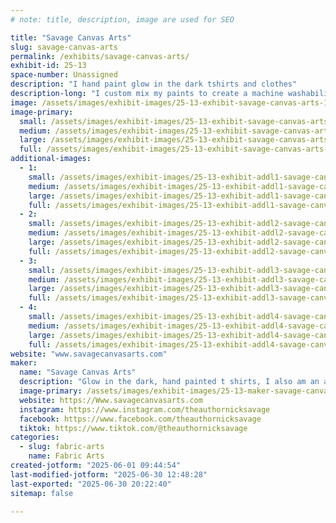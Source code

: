 ```yaml
---
# note: title, description, image are used for SEO

title: "Savage Canvas Arts"
slug: savage-canvas-arts
permalink: /exhibits/savage-canvas-arts/
exhibit-id: 25-13
space-number: Unassigned
description: "I hand paint glow in the dark tshirts and clothes"
description-long: "I custom mix my paints to create a machine washability that won't diminish the glow of the shirts. I offer short or long sleeve, women's cut, and hoodies. Custom orders welcome."
image: /assets/images/exhibit-images/25-13-exhibit-savage-canvas-arts-17487853051365570891819620720129-large.jpg
image-primary: 
  small: /assets/images/exhibit-images/25-13-exhibit-savage-canvas-arts-17487853051365570891819620720129-small.jpg
  medium: /assets/images/exhibit-images/25-13-exhibit-savage-canvas-arts-17487853051365570891819620720129-medium.jpg
  large: /assets/images/exhibit-images/25-13-exhibit-savage-canvas-arts-17487853051365570891819620720129-large.jpg
  full: /assets/images/exhibit-images/25-13-exhibit-savage-canvas-arts-17487853051365570891819620720129-full.jpg
additional-images: 
  - 1:
    small: /assets/images/exhibit-images/25-13-exhibit-addl1-savage-canvas-arts-turtle-club-small.jpg
    medium: /assets/images/exhibit-images/25-13-exhibit-addl1-savage-canvas-arts-turtle-club-medium.jpg
    large: /assets/images/exhibit-images/25-13-exhibit-addl1-savage-canvas-arts-turtle-club-large.jpg
    full: /assets/images/exhibit-images/25-13-exhibit-addl1-savage-canvas-arts-turtle-club-full.jpg
  - 2:
    small: /assets/images/exhibit-images/25-13-exhibit-addl2-savage-canvas-arts-size-reference-for-template-small.jpg
    medium: /assets/images/exhibit-images/25-13-exhibit-addl2-savage-canvas-arts-size-reference-for-template-medium.jpg
    large: /assets/images/exhibit-images/25-13-exhibit-addl2-savage-canvas-arts-size-reference-for-template-large.jpg
    full: /assets/images/exhibit-images/25-13-exhibit-addl2-savage-canvas-arts-size-reference-for-template-full.jpg
  - 3:
    small: /assets/images/exhibit-images/25-13-exhibit-addl3-savage-canvas-arts-img-20231130-123454117-small.jpg
    medium: /assets/images/exhibit-images/25-13-exhibit-addl3-savage-canvas-arts-img-20231130-123454117-medium.jpg
    large: /assets/images/exhibit-images/25-13-exhibit-addl3-savage-canvas-arts-img-20231130-123454117-large.jpg
    full: /assets/images/exhibit-images/25-13-exhibit-addl3-savage-canvas-arts-img-20231130-123454117-full.jpg
  - 4:
    small: /assets/images/exhibit-images/25-13-exhibit-addl4-savage-canvas-arts-camphalfblood-small.jpg
    medium: /assets/images/exhibit-images/25-13-exhibit-addl4-savage-canvas-arts-camphalfblood-medium.jpg
    large: /assets/images/exhibit-images/25-13-exhibit-addl4-savage-canvas-arts-camphalfblood-large.jpg
    full: /assets/images/exhibit-images/25-13-exhibit-addl4-savage-canvas-arts-camphalfblood-full.jpg
website: "www.savagecanvasarts.com"
maker: 
  name: "Savage Canvas Arts"
  description: "Glow in the dark, hand painted t shirts, I also am an author and sell my books."
  image-primary: /assets/images/exhibit-images/25-13-maker-savage-canvas-arts-17487850330904748624015727628815-medium.jpg
  website: https://Www.savagecanvasarts.com
  instagram: https://www.instagram.com/theauthornicksavage
  facebook: https://www.facebook.com/theauthornicksavage
  tiktok: https://www.tiktok.com/@theauthornicksavage
categories: 
  - slug: fabric-arts
    name: Fabric Arts
created-jotform: "2025-06-01 09:44:54"
last-modified-jotform: "2025-06-30 12:48:28"
last-exported: "2025-06-30 20:22:40"
sitemap: false

---
```

